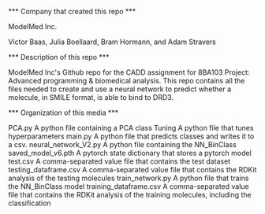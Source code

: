 *** Company that created this repo ***

ModelMed Inc.

Victor Baas, Julia Boellaard, Bram Hormann, and Adam Stravers


*** Description of this repo ***

ModelMed Inc's Github repo for the CADD assignment for 8BA103 Project: Advanced programming & biomedical analysis. This repo contains all the files needed to create and use a neural network to predict whether a molecule, in SMILE format, is able to bind to DRD3.


*** Organization of this media ***

PCA.py                  A python file containing a PCA class
Tuning                  A python file that tunes hyperparameters
main.py                 A python file that predicts classes and writes it to a csv.
neural_network_V2.py    A python file containing the NN_BinClass
saved_model_v6.pth      A pytorch state dictionary that stores a pytorch model
test.csv                A comma-separated value file that contains the test dataset
testing_dataframe.csv   A comma-separated value file that contains the RDKit analysis of the testing molecules
train_network.py        A python file that trains the NN_BinClass model
training_dataframe.csv  A comma-separated value file that contains the RDKit analysis of the training molecules, including the classification

